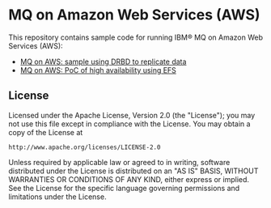 # MQ on Amazon Web Services (AWS)

This repository contains sample code for running IBM® MQ on Amazon Web Services (AWS):

* [MQ on AWS: sample using DRBD to replicate data](https://github.com/ibm-messaging/mq-aws/tree/master/drbd/part_1)
* [MQ on AWS: PoC of high availability using EFS](mq-aws/tree/master/efs/)

## License

Licensed under the Apache License, Version 2.0 (the "License");
you may not use this file except in compliance with the License.
You may obtain a copy of the License at

    http://www.apache.org/licenses/LICENSE-2.0

Unless required by applicable law or agreed to in writing, software
distributed under the License is distributed on an "AS IS" BASIS,
WITHOUT WARRANTIES OR CONDITIONS OF ANY KIND, either express or implied.
See the License for the specific language governing permissions and
limitations under the License.
